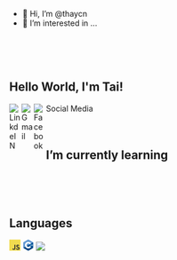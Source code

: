 - 👋 Hi, I’m @thaycn
- 👀 I’m interested in ...



<!---
thaycn/thaycn is a ✨ special ✨ repository because its `README.md` (this file) appears on your GitHub profile.
You can click the Preview link to take a look at your changes.
--->

<br>
<br>
<br>

<h2>Hello World, I'm Tai!</h2>
Social Media

<a target="_blank" href="https://www.linkedin.com/in/tainara-nogueira-bbb95b136/">
  <img align="left" alt="LinkdeIN" width="22px" src="https://danielscott.com.br/wp-content/uploads/2015/12/linkedin-icon.png" />
</a>

<a target="_blank" href="mailto:thay.cnogueira@gmail.com">
  <img align="left" alt="Gmail" width="22px" src="https://icons.iconarchive.com/icons/martz90/circle/256/gmail-icon.png" />
</a>

<a target="_blank" href="https://www.facebook.com/tainara.nogueira.9">
  <img align="left" alt="Facebook" width="22px" src="https://upload.wikimedia.org/wikipedia/commons/1/1b/Facebook_icon.svg" />
</a>

<br>
<br>
<br>

<h2>I’m currently learning</h2>

<br>
<br>
<br>

<h2>Languages</h2>

<code><img height="20" src="https://raw.githubusercontent.com/github/explore/80688e429a7d4ef2fca1e82350fe8e3517d3494d/topics/javascript/javascript.png"></code>
<code><img height="20" src="https://raw.githubusercontent.com/github/explore/80688e429a7d4ef2fca1e82350fe8e3517d3494d/topics/cpp/cpp.png"></code>
<code><img height="20" src="https://raw.githubusercontent.com/github/explore/80688e429a7d4ef2fca1e82350fe8e3517d3494d/topics/c#/C#.png.png"></code>


